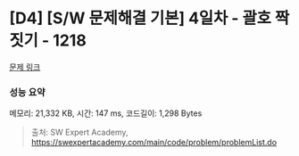 # [D4] [S/W 문제해결 기본] 4일차 - 괄호 짝짓기 - 1218 

[문제 링크](https://swexpertacademy.com/main/code/problem/problemDetail.do?contestProbId=AV14eWb6AAkCFAYD) 

### 성능 요약

메모리: 21,332 KB, 시간: 147 ms, 코드길이: 1,298 Bytes



> 출처: SW Expert Academy, https://swexpertacademy.com/main/code/problem/problemList.do